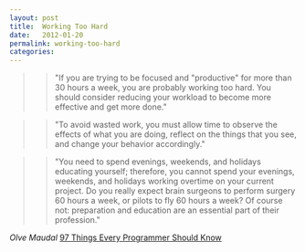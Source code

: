 ```yaml
---
layout: post
title:  Working Too Hard
date:   2012-01-20
permalink: working-too-hard
categories:
---
```


>>"If you are trying to be focused and "productive" for more than 30 hours a week, you are probably working too hard. You should consider reducing your workload to become more effective and get more done."

>>"To avoid wasted work, you must allow time to observe the effects of what you are doing, reflect on the things that you see, and change your behavior accordingly."

>>"You need to spend evenings, weekends, and holidays educating yourself; therefore, you cannot spend your evenings, weekends, and holidays working overtime on your current project. Do you really expect brain surgeons to perform surgery 60 hours a week, or pilots to fly 60 hours a week? Of course not: preparation and education are an essential part of their profession."

_Olve Maudal_ [97 Things Every Programmer Should Know](http://shop.oreilly.com/product/9780596809492.do)
